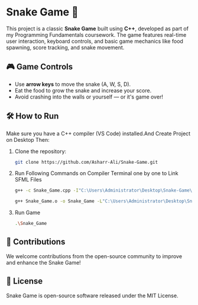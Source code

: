 # Snake Game 🐍

This project is a classic **Snake Game** built using **C++**, developed as part of my Programming Fundamentals coursework. The game features real-time user interaction, keyboard controls, and basic game mechanics like food spawning, score tracking, and snake movement.

## 🎮 Game Controls

- Use **arrow keys** to move the snake (A, W, S, D).
- Eat the food to grow the snake and increase your score.
- Avoid crashing into the walls or yourself — or it's game over!

## 🛠️ How to Run

Make sure you have a C++ compiler (VS Code) installed.And Create Project on Desktop Then:

1. Clone the repository:

   ```bash
   git clone https://github.com/Asharr-Ali/Snake-Game.git

2. Run Following Commands on Compiler Terminal one by one to Link SFML Files

   ```bash
   g++ -c Snake_Game.cpp -I"C:\Users\Administrator\Desktop\Snake-Game\SFML\include"

   g++ Snake_Game.o -o Snake_Game -L"C:\Users\Administrator\Desktop\Snake-Game\SFML\lib" -lsfml-graphics -lsfml-window -lsfml-system -lsfml-audio

3. Run Game

   ```bash
   .\Snake_Game
   
## 🤝 Contributions

We welcome contributions from the open-source community to improve and enhance the Snake Game!

## 📄 License

Snake Game is open-source software released under the MIT License.
